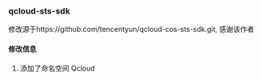 ### qcloud-sts-sdk
修改源于https://github.com/tencentyun/qcloud-cos-sts-sdk.git, 感谢该作者

#### 修改信息
1. 添加了命名空间 Qcloud